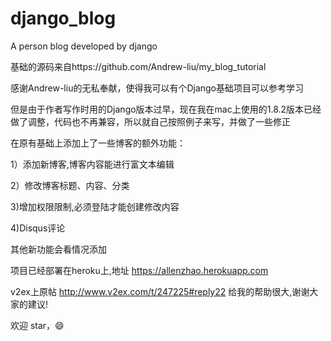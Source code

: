 # django_blog
A person blog developed by django


基础的源码来自https://github.com/Andrew-liu/my_blog_tutorial

感谢Andrew-liu的无私奉献，使得我可以有个Django基础项目可以参考学习

但是由于作者写作时用的Django版本过早，现在我在mac上使用的1.8.2版本已经做了调整，代码也不再兼容，所以就自己按照例子来写，并做了一些修正

在原有基础上添加上了一些博客的额外功能：

1）添加新博客,博客内容能进行富文本编辑

2）修改博客标题、内容、分类

3)增加权限限制,必须登陆才能创建修改内容

4)Disqus评论

其他新功能会看情况添加

项目已经部署在heroku上,地址 https://allenzhao.herokuapp.com 

v2ex上原帖 http://www.v2ex.com/t/247225#reply22 给我的帮助很大,谢谢大家的建议!

欢迎 star，😄

